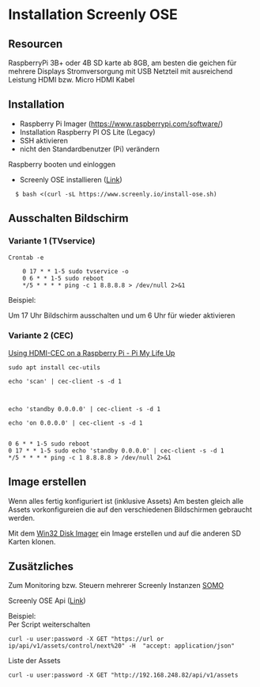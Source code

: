 # Installation Screenly OSE

## Resourcen
RaspberryPi 3B+ oder 4B 
SD karte ab 8GB, am besten die geichen für mehrere Displays
Stromversorgung mit USB Netzteil mit ausreichend Leistung
HDMI bzw. Micro HDMI Kabel

## Installation
- Raspberry Pi Imager (<https://www.raspberrypi.com/software/>)   
- Installation Raspberry PI OS Lite (Legacy)
- SSH aktivieren
- nicht den Standardbenutzer (Pi) verändern

Raspberry booten und einloggen

- Screenly OSE installieren ([Link](https://github.com/Screenly/screenly-ose))  
```
  $ bash <(curl -sL https://www.screenly.io/install-ose.sh)

```

## Ausschalten Bildschirm

### Variante 1 (TVservice)

`Crontab -e`

```
    0 17 * * 1-5 sudo tvservice -o  
    0 6 * * 1-5 sudo reboot     
    */5 * * * * ping -c 1 8.8.8.8 > /dev/null 2>&1   

```
Beispiel: 

Um 17 Uhr Bildschirm ausschalten und um 6 Uhr für wieder aktivieren 

### Variante 2 (CEC)


[Using HDMI-CEC on a Raspberry Pi - Pi My Life Up](https://pimylifeup.com/raspberrypi-hdmi-cec/)	

```
sudo apt install cec-utils	

echo 'scan' | cec-client -s -d 1	



echo 'standby 0.0.0.0' | cec-client -s -d 1	

echo 'on 0.0.0.0' | cec-client -s -d 1


```

```
0 6 * * 1-5 sudo reboot
0 17 * * 1-5 sudo echo 'standby 0.0.0.0' | cec-client -s -d 1
*/5 * * * * ping -c 1 8.8.8.8 > /dev/null 2>&1
```

## Image erstellen

Wenn alles fertig konfiguriert ist (inklusive Assets)
Am besten gleich alle Assets vorkonfigureien die auf den verschiedenen Bildschirmen gebraucht werden.

Mit dem [Win32 Disk Imager](https://sourceforge.net/projects/win32diskimager/) ein Image erstellen und auf die anderen SD Karten klonen.

## Zusätzliches

Zum Monitoring bzw. Steuern mehrerer Screenly Instanzen 
[SOMO](https://github.com/didiatworkz/screenly-ose-monitoring/wiki/Installation-of-SOMO)

Screenly OSE Api ([Link](https://ose.demo.screenlyapp.com/api/docs/#/))

Beispiel:       
Per Script weiterschalten 

`curl -u user:password -X GET "https://url or ip/api/v1/assets/control/next%20" -H  "accept: application/json"`

Liste der Assets

`curl -u user:password -X GET "http://192.168.248.82/api/v1/assets `



